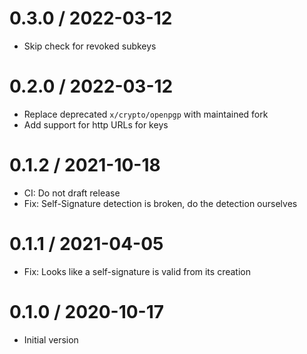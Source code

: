 # 0.3.0 / 2022-03-12

  * Skip check for revoked subkeys

# 0.2.0 / 2022-03-12

  * Replace deprecated `x/crypto/openpgp` with maintained fork
  * Add support for http URLs for keys

# 0.1.2 / 2021-10-18

  * CI: Do not draft release
  * Fix: Self-Signature detection is broken, do the detection ourselves

# 0.1.1 / 2021-04-05

  * Fix: Looks like a self-signature is valid from its creation

# 0.1.0 / 2020-10-17

  * Initial version